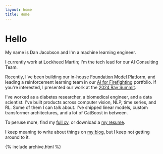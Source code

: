 ```yaml
---
layout: home
title: Home
---
```


# Hello

My name is Dan Jacobson and I'm a machine learning engineer.

I currently work at Lockheed Martin; I'm the tech lead for our AI Consulting Team.

Recently, I've been building our in-house [Foundation Model Platform](https://www.lockheedmartin.com/en-us/news/features/2022/accelerating-artificial-intelligence-ai-at-scale.html), and leading a reinforcement learning team in our [AI for Firefighting](https://www.lockheedmartin.com/en-us/products/firefighting-intelligence.html) portfolio. If you're interested, I presented our work at the [2024 Ray Summit](https://raysummit.anyscale.com/flow/anyscale/raysummit2024/landing/page/sessioncatalog/session/1715727982264001exgd).

I've worked as a diabetes researcher, a biomedical engineer, and a data scientist. I've built products across computer vision, NLP, time series, and RL. Some of them I can talk about. I've shipped linear models, custom transformer architectures, and a lot of CatBoost in between.

To peruse more, find my [full cv](/cv), or download a [my resume](assets/files/cv.pdf).

I keep meaning to write about things on [my blog](/posts), but I keep not getting around to it. 

{% include archive.html %}
